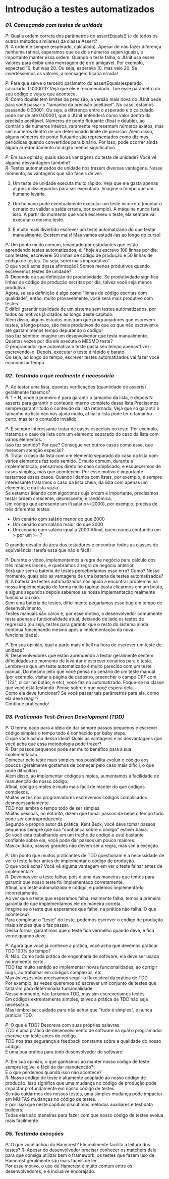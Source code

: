 # Introdução a testes automatizados

### *01. Começando com testes de unidade*

*P*: Qual a ordem correta dos parâmetros do assertEquals() (e de todos os outros métodos similares) da classe Assert?  
*R*: A ordem é sempre (esperado, calculado).
Apesar de não fazer diferença nenhuma (afinal, esperamos que os dois números sejam iguais), é importante manter essa ordem.
Quando o teste falha, o JUnit usa esses valores para exibir uma mensagem de erro amigável. 
Por exemplo, expected 10, but was 20. Ou seja, esperava 10, mas veio 20. Se invertêssemos os valores, a mensagem ficaria errada!

*P*: Para que serve o terceiro parâmetro do assertEquals(esperado, calculado, 0.00001)?
Veja que ele é recomendado. Tire esse parâmetro do seu código e veja o que acontece.  
*R:* Como double tem limites de precisão, a versão mais nova do JUnit pede para você passar o "tamanho da precisão aceitável".
No caso, estamos passando 0.00001. Ou seja, a diferença entre o esperado e o calculado pode ser de até 0.00001, 
que o JUnit entenderá como valor dentro da precisão aceitável.
Números de ponto flutuante (float e double), ao contrário de números inteiros, raramente representam números exatos, 
mas sim números dentro de um determinado limite de precisão.
Além disso, alguns números de ponto flutuante são representados como dízimas periódicas quando convertidos para binário. 
Por isso, pode ocorrer ainda algum arredondamento no dígito menos significativo.

*P:* Em sua opinião, quais são as vantagens do teste de unidade? Você vê alguma desvantagem também?  
*R:* Testes automatizados de unidade nos trazem diversas vantagens.
Nesse momento, as vantagens que são fáceis de ver:
1) Um teste de unidade executa muito rápido. Veja que ele gasta apenas alguns milissegundos para ser executado. 
   Imagine o tempo que um humano levaria.

2) Um humano pode eventualmente executar um teste incorreto (montar o cenário ou validar a saída errada, por exemplo). 
   A máquina nunca fará isso. A partir do momento que você escreveu o teste, ela sempre vai executar o mesmo teste.

3) É muito mais divertido escrever um teste automatizado do que testar manualmente.
   Existem mais! Mas vamos estudá-las ao longo do curso!
   
*P:* Um ponto muito comum, levantado por estudantes que estão aprendendo testes automatizados, 
é: "hoje eu escrevo 100 linhas por dia; com testes, escreverei 50 linhas de código de produção e 50 linhas de código de testes. 
Ou seja, serei mais improdutivo".  
O que você acha dessa afirmação? Somos menos produtivos quando escrevemos testes de unidade?  
*R:* Depende da sua definição de produtividade. 
Se produtividade significa linhas de código de produção escritas por dia, talvez você seja menos produtivo.   
Agora, se sua definição é algo como "linhas de código escritas com qualidade", então, muito provavelmente, você será mais produtivo com testes.  
É difícil garantir qualidade de um sistema sem testes automatizados, por todos os motivos já citados ao longo deste capítulo.  
Além disso, alguns estudos mostram que programadores que escrevem testes, a longo prazo, são mais produtivos do que os 
que não escrevem e até gastam menos tempo depurando o código!   
Isso faz sentido: imagine um desenvolvedor que testa manualmente.   
Quantas vezes por dia ele executa o MESMO teste?   
O programador que automatiza o teste gasta seu tempo apenas 1 vez: escrevendo-o. 
Depois, executar o teste é rápido e barato.   
Ou seja, ao longo do tempo, escrever testes automatizados vai fazer você economizar tempo.

### *02. Testando o que realmente é necessário*

*P:* Ao testar uma lista, quantas verificações (quantidade de asserts) geralmente fazemos?  
*R:* 1 + N, onde o primeiro é para garantir o tamanho da lista, e depois N asserts para garantir o conteúdo interno completo dessa lista
Precisamos sempre garantir todo o conteúdo da lista retornada. 
Veja que só garantir o tamanho da lista não nos ajuda muito, afinal a lista pode ter o tamanho certo, mas ter o conteúdo inválido.

*P:* É sempre interessante tratar de casos especiais no teste. Por exemplo, tratamos o caso da lista com um elemento separado do caso da lista com vários elementos.   
Isso faz sentido? Por que? Consegue ver outros casos como esse, que merecem atenção especial?  
*R:* Tratar o caso da lista com um elemento separado do caso da lista com vários elementos faz todo sentido. É muito comum, durante a implementação, pensarmos direto no caso complicado, e esquecermos de casos simples, mas que acontecem. Por esse motivo é importante testarmos esses casos.
Quando lidamos com listas, por exemplo, é sempre interessante tratarmos o caso da lista cheia, da lista com apenas um elemento, e da lista vazia.  
Se estamos lidando com algoritmos cuja ordem é importante, precisamos testar ordem crescente, decrescente, e randômica.  
Um código que apresente um if(salario>=2000), por exemplo, precisa de três diferentes testes:
- Um cenário com salário menor do que 2000
- Um cenário com salário maior do que 2000
- Um cenário com salário igual a 2000
Afinal, quem nunca confundiu um > por um >= ?

O grande desafio da área dos testadores é encontrar todos as classes de equivalência; tarefa essa que não é fácil !  

*P:* Durante o vídeo, implementamos a regra de negócio para cálculo dos três maiores lances, e quebramos a regra de negócio anterior.  
Será que sem a bateria de testes perceberíamos esse erro? Como? Nesse momento, quais são as vantagens de uma bateria de testes automatizados?  
*R:* A bateria de testes automatizados nos ajuda a encontrar problemas na nossa implementação de forma muito rápida: 
basta clicarmos em um botão, e alguns segundos depois sabemos se nossa implementação realmente funciona ou não.  
Sem uma bateria de testes, dificilmente pegaríamos esse bug em tempo de desenvolvimento.   
Testes manuais são caros e, por esse motivo, o desenvolvedor comumente testa apenas a funcionalidade atual, deixando de 
lado os testes de regressão (ou seja, testes para garantir que o resto do sistema ainda continua funcionando mesmo após a implementação da nova funcionalidade).  

*P:* Em sua opinião, qual a parte mais difícil na hora de escrever um teste de unidade?  
*R:* Desenvolvedores que estão aprendendo a testar geralmente sentem dificuldades no momento de levantar e escrever cenários para o teste.
Lembre-se que um teste automatizado é muito parecido com um teste manual. 
Do mesmo jeito que você pensa no cenário de um teste manual (por exemplo, visitar a página de cadastro, preencher o campo CPF com "123", 
clicar no botão, e etc), você faz no automatizado.
Foque-se na classe que você está testando. 
Pense sobre o que você espera dela.   
Como ela deve funcionar? Se você passar tais parâmetros para ela, como ela deve reagir?  
Continue praticando!  

### *03. Praticando Test-Driven Development (TDD)*

*P:* O termo dado para a ideia de dar sempre passos pequenos e escrever código simples o tempo todo é conhecido por baby steps.  
O que você achou dessa ideia? Quais as vantagens e as desvantagens que você acha que essa metodologia pode trazer?  
*R:* Dar passos pequenos pode ser muito benéfico para a sua implementação.   
Começar pelo teste mais simples nos possibilita evoluir o código aos poucos (geralmente gostamos de começar pelo caso mais difícil, o que pode dificultar).  
Além disso, ao implementar códigos simples, aumentamos a facilidade de manutenção do nosso código.    
Afinal, código simples é muito mais fácil de manter do que códigos complexos.  
Muitas vezes nós programadores escrevemos códigos complicados desnecessariamente.   
TDD nos lembra o tempo todo de ser simples.  
Muitas pessoas, no entanto, dizem que tomar passos de bebê o tempo todo pode ser contraproducente.   
Segundo o próprio autor da prática, Kent Beck, você deve tomar passos pequenos sempre que sua "confiança sobre o código" estiver baixa.   
Se você está trabalhando em um trecho de código e está bastante confiante sobre ele, você pode dar passos um pouco maiores.   
Mas cuidado, passos grandes não devem ser a regra, mas sim a exceção.

*P:* Um ponto que muitos praticantes de TDD questionam é a necessidade de ver o teste falhar antes de implementar o código de produção.  
O que você acha? Você vê alguma vantagem em ver o teste falhar antes de implementar?    
*R:* Devemos ver o teste falhar, pois é uma das maneiras que temos para garantir que nosso teste foi implementado corretamente.   
Afinal, um teste automatizado é código, e podemos implementá-lo incorretamente.  
Ao ver que o teste que esperamos falha, realmente falha, temos a primeira garantia de que implementamos ele de maneira correta.   
Imagine se o teste que esperamos que falhe, na prática não falha. O que aconteceu?  
Para completar o "teste" do teste, podemos escrever o código de produção mais simples que o faz passar.   
Dessa forma, garantimos que o teste fica vermelho quando deve, e fica verde quando deve.    


*P:* Agora que você já conhece a prática, você acha que devemos praticar TDD 100% do tempo?  
*R:* Não. Como toda prática de engenharia de software, ela deve ser usada no momento certo.   
TDD faz muito sentido ao implementar novas funcionalidades, ao corrigir bugs, ao trabalhar em códigos complexos, etc.  
Mas às vezes não precisamos seguir o fluxo ideal da prática de TDD.   
Por exemplo, às vezes queremos só escrever um conjunto de testes que faltaram para determinada funcionalidade.   
Nesse momento, não faríamos TDD, mas sim escreveríamos testes.  
Em códigos extremamente simples, talvez a prática de TDD não seja necessária.   
Mas lembre-se: cuidado para não achar que "tudo é simples", e nunca praticar TDD.  


*P:* O que é TDD? Descreva com suas próprias palavras.  
TDD é uma prática de desenvolvimento de software na qual o programador escreve um teste antes do código.   
TDD nos traz segurança e feedback constante sobre a qualidade do nosso código.  
É uma boa prática para todo desenvolvedor de software!  

*P:* Em sua opinião, o que ganhamos ao manter nosso código de teste sempre legível e fácil de dar manutenção?  
E o que perdemos quando isso não acontece?  
*R:*  Nosso código de teste é altamente acoplado ao nosso código de produção. 
Isso significa que uma mudança no código de produção pode impactar profundamente em nosso código de testes.  
Se não cuidarmos dos nossos testes, uma simples mudança pode impactar em MUITAS mudanças no código de testes.  
É por isso que neste capítulo discutimos métodos auxiliares e test data builders.   
Todas elas são maneiras para fazer com que nosso código de testes evolua mais facilmente.

### *05. Testando exceções*
*P:* O que você achou do Hamcrest? Ele realmente facilita a leitura dos testes?
*R:* Apesar do desenvolvedor precisar conhecer os matchers dele para que consiga utilizar bem o framework, os testes que fazem uso de Hamcrest geralmente são mais fáceis de ler.  
Por esse motivo, o uso de Hamcrest é muito comum entre os desenvolvedores, e é inclusive encorajado.  